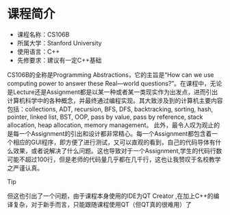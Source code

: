 # 课程简介
- 课程名称：CS106B
- 所属大学：Stanford University
- 使用语言：C++
- 先修要求：建议有一定C++基础

CS106B的全称是Programming Abstractions，它的主旨是“How can we use computing power to answer these Real—world questions?”。在课程中，无论是Lecture还是Assignment都是以某一种或者某一类现实作为出发点，进而引出计算机科学中的各种概念，并最终通过编程实现。其大致涉及到的计算机主要内容包括：collections, ADT, recursion, BFS, DFS, backtracking, sorting, hash, pointer, linked list, BST, OOP, pass by value, pass by reference, stack allocation, heap allocation, memory management。
此外，最令人叹为观止的是每一个Assignment的引出和设计都非常精心。每一个Assignment都包含着一个相应的GUI程序，即方便了进行测试，又可以直观的看到，自己的代码导体有什么效果，或者说解决了什么问题。这也导致对于一个Assignment,学生的代码行数可能不超过100行，但是老师的代码量几乎都在几千行，这也让我赞叹于名校教学之严谨认真。
>[!TIP]
> 但这也引出了一个问题，由于课程本身使用的IDE为QT Creator ,在加上C++的编译复杂，对于新手而言，只能跟随课程使用QT（但QT真的很难用）了